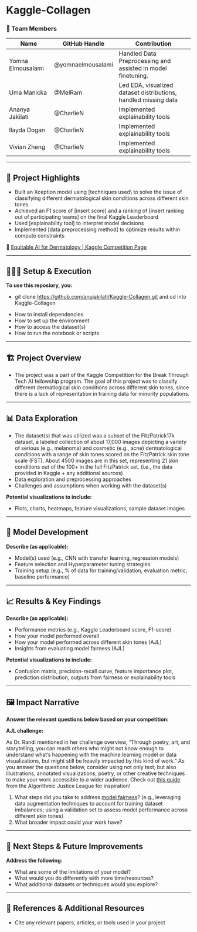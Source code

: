 # Kaggle-Collagen

### **👥 Team Members**

| Name | GitHub Handle | Contribution |
| ----- | ----- | ----- |
| Yomna Elmousalami | @yomnaelmousalami | Handled Data Preprocessing and assisted in model finetuning. |
| Uma Manicka | @MelRam | Led EDA, visualized dataset distributions, handled missing data |
| Ananya Jakilati | @CharlieN | Implemented explainability tools |
| Ilayda Dogan | @CharlieN | Implemented explainability tools |
| Vivian Zheng | @CharlieN | Implemented explainability tools |

---

## **🎯 Project Highlights**

* Built an Xception model using \[techniques used\ to solve the issue of classifying different dermatological skin conditions across different skin tones.
* Achieved an F1 score of \[insert score\] and a ranking of \[insert ranking out of participating teams\] on the final Kaggle Leaderboard
* Used \[explainability tool\] to interpret model decisions
* Implemented \[data preprocessing method\] to optimize results within compute constraints

🔗 [Equitable AI for Dermatology | Kaggle Competition Page](https://www.kaggle.com/competitions/bttai-ajl-2025/overview)

---

## **👩🏽‍💻 Setup & Execution**

**To use this reposiory, you:**
- git clone https://github.com/anujakilati/Kaggle-Collagen.git and cd into Kaggle-Collagen
  
* How to install dependencies
* How to set up the environment
* How to access the dataset(s)
* How to run the notebook or scripts

---

## **🏗️ Project Overview**

* The project was a part of the Kaggle Competition for the Break Through Tech AI fellowship program. The goal of this project was to classify different dermatlogical skin conditions across different skin tones, since there is a lack of representation in training data for minority populations. 

---

## **📊 Data Exploration**

* The dataset(s) that was utilized was a subset of the FitzPatrick17k dataset, a labeled collection of about 17,000 images depicting a variety of serious (e.g., melanoma) and cosmetic (e.g., acne) dermatological conditions with a range of skin tones scored on the FitzPatrick skin tone scale (FST). About 4500 images are in this set, representing 21 skin conditions out of the 100+ in the full FitzPatrick set.  (i.e., the data provided in Kaggle \+ any additional sources)
* Data exploration and preprocessing approaches
* Challenges and assumptions when working with the dataset(s)

**Potential visualizations to include:**

* Plots, charts, heatmaps, feature visualizations, sample dataset images

---

## **🧠 Model Development**

**Describe (as applicable):**

* Model(s) used (e.g., CNN with transfer learning, regression models)
* Feature selection and Hyperparameter tuning strategies
* Training setup (e.g., % of data for training/validation, evaluation metric, baseline performance)

---

## **📈 Results & Key Findings**

**Describe (as applicable):**

* Performance metrics (e.g., Kaggle Leaderboard score, F1-score)
* How your model performed overall
* How your model performed across different skin tones (AJL)
* Insights from evaluating model fairness (AJL)

**Potential visualizations to include:**

* Confusion matrix, precision-recall curve, feature importance plot, prediction distribution, outputs from fairness or explainability tools

---

## **🖼️ Impact Narrative**

**Answer the relevant questions below based on your competition:**

**AJL challenge:**

As Dr. Randi mentioned in her challenge overview, “Through poetry, art, and storytelling, you can reach others who might not know enough to understand what’s happening with the machine learning model or data visualizations, but might still be heavily impacted by this kind of work.”
As you answer the questions below, consider using not only text, but also illustrations, annotated visualizations, poetry, or other creative techniques to make your work accessible to a wider audience.
Check out [this guide](https://drive.google.com/file/d/1kYKaVNR\_l7Abx2kebs3AdDi6TlPviC3q/view) from the Algorithmic Justice League for inspiration!

1. What steps did you take to address [model fairness](https://haas.berkeley.edu/wp-content/uploads/What-is-fairness_-EGAL2.pdf)? (e.g., leveraging data augmentation techniques to account for training dataset imbalances; using a validation set to assess model performance across different skin tones)
2. What broader impact could your work have?

---

## **🚀 Next Steps & Future Improvements**

**Address the following:**

* What are some of the limitations of your model?
* What would you do differently with more time/resources?
* What additional datasets or techniques would you explore?

---

## **📄 References & Additional Resources**

* Cite any relevant papers, articles, or tools used in your project



